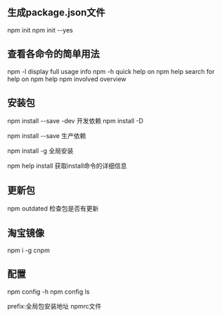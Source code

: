 ## 生成package.json文件  
  npm init
  npm init --yes

## 查看各命令的简单用法  
npm -l            display full usage info
npm <command> -h  quick help on <command>
npm help <term>   search for help on <term>
npm help npm      involved overview

## 安装包  
  npm install --save -dev 开发依赖
  npm install -D

  npm install --save  生产依赖

  npm install -g 全局安装

  npm help install   获取install命令的详细信息

## 更新包  
  npm outdated  检查包是否有更新

## 淘宝镜像  
  npm i -g cnpm

## 配置  
  npm config -h
  npm config ls

  prefix:全局包安装地址
  npmrc文件
